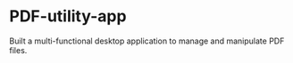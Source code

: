 # PDF-utility-app
 Built a multi-functional desktop application to manage and manipulate PDF files.
